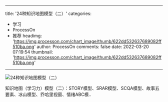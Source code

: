 
---
title: '24种知识地图模型（二）'
categories: 
 - 学习
 - ProcessOn
 - 推荐
headimg: 'https://img.processon.com/chart_image/thumb/622dd532637689082ff510ba.png'
author: ProcessOn
comments: false
date: 2022-03-20 07:19:54
thumbnail: 'https://img.processon.com/chart_image/thumb/622dd532637689082ff510ba.png'
---

<div>   
<img class="thumb" alt="24种知识地图模型（二）" src="https://img.processon.com/chart_image/thumb/622dd532637689082ff510ba.png" referrerpolicy="no-referrer">
<p>知识地图（学习力）模型（二）：STORY模型、SRAR模型、SCQA模型、故事五要素、冰山模型、乔哈里视窗、情绪ABC模..</p>  
</div>
            